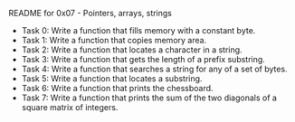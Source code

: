 README for 0x07 - Pointers, arrays, strings

- Task 0: Write a function that fills memory with a constant byte.
- Task 1: Write a function that copies memory area.
- Task 2: Write a function that locates a character in a string.
- Task 3: Write a function that gets the length of a prefix substring.
- Task 4: Write a function that searches a string for any of a set of bytes.
- Task 5: Write a function that locates a substring.
- Task 6: Write a function that prints the chessboard.
- Task 7: Write a function that prints the sum of the two diagonals of a square
matrix of integers.